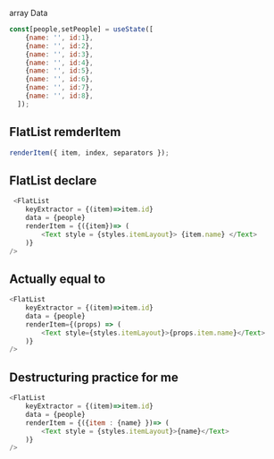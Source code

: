 array Data

```js
const[people,setPeople] = useState([
    {name: '', id:1},
    {name: '', id:2},
    {name: '', id:3},
    {name: '', id:4},
    {name: '', id:5},
    {name: '', id:6},
    {name: '', id:7},
    {name: '', id:8},
  ]);
```

## FlatList  remderItem

```js
renderItem({ item, index, separators });
```

## FlatList declare

```js
 <FlatList
    keyExtractor = {(item)=>item.id}
    data = {people}
    renderItem = {({item})=> (
        <Text style = {styles.itemLayout}> {item.name} </Text>
	)}
/>
```



## Actually equal to 

```js
<FlatList
    keyExtractor = {(item)=>item.id}
    data = {people}
    renderItem={(props) => ( 
        <Text style={styles.itemLayout}>{props.item.name}</Text>
    )}
/>

```



## Destructuring practice for me

```js
<FlatList
    keyExtractor = {(item)=>item.id}
    data = {people}
    renderItem = {({item : {name} })=> (
        <Text style = {styles.itemLayout}>{name}</Text>
    )}
/>
```


